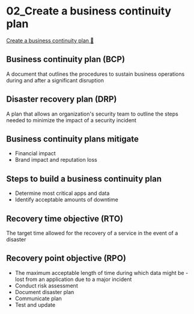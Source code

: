 # 02_Create a business continuity plan

[Create a business continuity plan 🔗](https://www.coursera.org/learn/cloud-security-risks-identify-and-protect-against-threats/lecture/VLeZP/create-a-business-continuity-plan)

## Business continuity plan (BCP)

A document that outlines the procedures to sustain business operations during and after a significant disruption

## Disaster recovery plan (DRP)

A plan that allows an organization's security team to outline the steps needed to minimize the impact of a security incident

## Business continuity plans mitigate

- Financial impact
- Brand impact and reputation loss

## Steps to build a business continuity plan

- Determine most critical apps and data
- Identify acceptable amounts of downtime

## Recovery time objective (RTO)

The target time allowed for the recovery of a service in the event of a disaster

## Recovery point objective (RPO)

- The maximum acceptable length of time during which data might be - lost from an application due to a major incident
- Conduct risk assessment
- Document disaster plan
- Communicate plan
- Test and update
